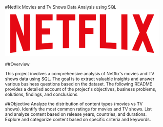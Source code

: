 #Netflix Movies and Tv Shows Data Analysis using SQL
![Netflix logo](https://github.com/Ashutosh-Byte/Netflix_Data_Ananlysis/blob/main/Netflix%20SQL%20Project%20Logo.png)

##Overview

This project involves a comprehensive analysis of Netflix's movies and TV shows data using SQL. The goal is to extract valuable insights and answer various business questions based on the dataset. The following README provides a detailed account of the project's objectives, business problems, solutions, findings, and conclusions.

##Objective
Analyze the distribution of content types (movies vs TV shows).
Identify the most common ratings for movies and TV shows.
List and analyze content based on release years, countries, and durations.
Explore and categorize content based on specific criteria and keywords.


